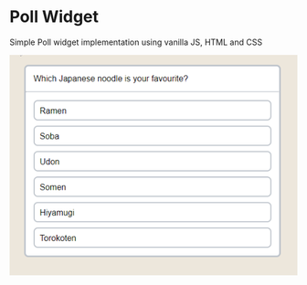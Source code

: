 # Poll Widget

Simple Poll widget implementation using vanilla JS, HTML and CSS

![demo](https://github.com/bobbajs/poll-widget/blob/main/demo.gif)
